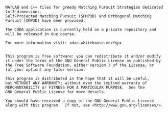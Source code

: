     MATLAB and C++ files for greedy Matching Pursuit Strategies dedicated to 3-dimensions.
    Self-Projected Matching Pursuit (SPMP3D) and Orthogonal Matching Pursuit (OMP3D) have been provided.
    
    The CUDA application is currently held on a private repository and will be released in due course.
    
    For more information visit: <dan-whitehouse.me/fyp>
    

    This program is free software: you can redistribute it and/or modify
    it under the terms of the GNU General Public License as published by
    the Free Software Foundation, either version 3 of the License, or
    (at your option) any later version.

    This program is distributed in the hope that it will be useful,
    but WITHOUT ANY WARRANTY; without even the implied warranty of
    MERCHANTABILITY or FITNESS FOR A PARTICULAR PURPOSE.  See the
    GNU General Public License for more details.

    You should have received a copy of the GNU General Public License
    along with this program.  If not, see <http://www.gnu.org/licenses/>.
